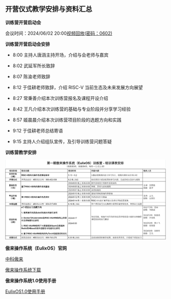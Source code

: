 ## 开营仪式教学安排与资料汇总

**训练营开营启动会**

会议时间：2024/06/02 20:00[视频回放(密码：0602)](https://meeting.tencent.com/user-center/shared-record-info?id=cea43f5d-e061-43dd-8281-5ca765a42d7c&from=3&record_type=2)



**训练营开营启动会安排**

* 8:00 主持人唐涵主持开场，介绍与会老师与嘉宾

* 8:02  武延军所长致辞
* 8:07  陈渝老师致辞
* 8:12  于佳耕老师致辞，介绍 RISC-V 当前生态及未来发展方向展望
* 8:27  常秉善介绍本次训练营报名及课程开设介绍
* 8:42  王凡介绍本次训练营的基础与专业阶段并分享学习经验
* 8:57  姬晨晨介绍本次训练营项目阶段的选题方向和实践
* 9:12  于佳耕老师总结寄语
* 9:15  主持人介绍组队宣传，及引导训练营问题答疑



**训练营教学安排**

![](resource/ch1/jiaoxueanpai.png)



**傲来操作系统（EulixOS）官网**

[中科傲来](https://eulixos.com/)

[傲来操作系统下载](https://eulixos.com/#/download)



**傲来操作系统1.0使用手册**

[EulixOS1.0使用手册](https://eulixos.com/userguide/)

